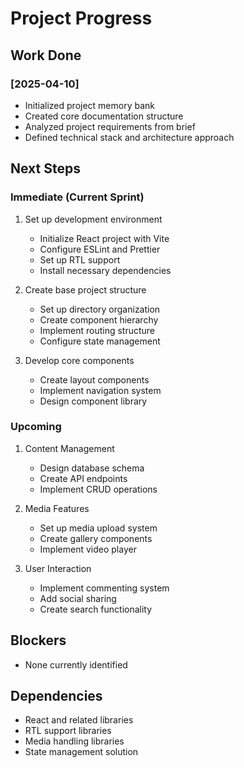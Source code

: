 # Project Progress

## Work Done
### [2025-04-10]
- Initialized project memory bank
- Created core documentation structure
- Analyzed project requirements from brief
- Defined technical stack and architecture approach

## Next Steps
### Immediate (Current Sprint)
1. Set up development environment
   - Initialize React project with Vite
   - Configure ESLint and Prettier
   - Set up RTL support
   - Install necessary dependencies

2. Create base project structure
   - Set up directory organization
   - Create component hierarchy
   - Implement routing structure
   - Configure state management

3. Develop core components
   - Create layout components
   - Implement navigation system
   - Design component library

### Upcoming
1. Content Management
   - Design database schema
   - Create API endpoints
   - Implement CRUD operations

2. Media Features
   - Set up media upload system
   - Create gallery components
   - Implement video player

3. User Interaction
   - Implement commenting system
   - Add social sharing
   - Create search functionality

## Blockers
- None currently identified

## Dependencies
- React and related libraries
- RTL support libraries
- Media handling libraries
- State management solution